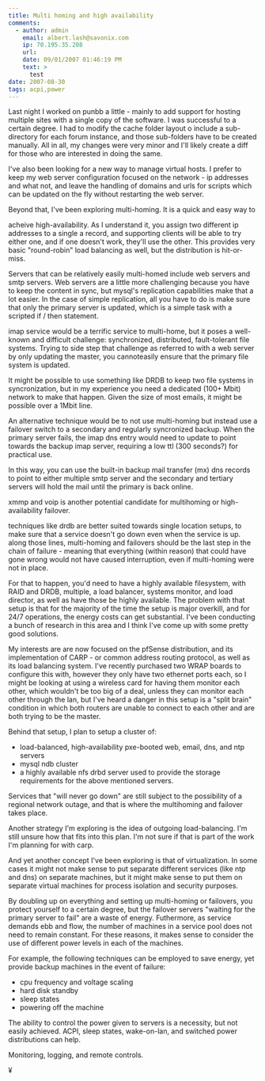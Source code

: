 ```yaml
---
title: Multi homing and high availability
comments:
  - author: admin
    email: albert.lash@savonix.com
    ip: 70.195.35.208
    url:
    date: 09/01/2007 01:46:19 PM
    text: >
      test
date: 2007-08-30
tags: acpi,power
---
```

Last night I worked on punbb a little - mainly to add support for hosting multiple sites with a single copy of the software. I was successful to a certain degree. I had to modify the cache folder layout o include a sub-directory for each forum instance, and those sub-folders have to be created manually. All in all, my changes were very minor and I'll likely create a diff for those who are interested in doing the same.

I've also been looking for a new way to manage virtual hosts. I prefer to keep my web server configuration focused on the network - ip addresses and what not, and leave the handling of domains and urls for scripts which can be updated on the fly without restarting the web server.

Beyond that, I've been exploring multi-homing. It is a quick and easy way to

acheive high-availability. As I understand it, you assign two different ip addresses to a single a record, and supporting clients will be able to try either one, and if one doesn't work, they'll use the other. This provides very basic "round-robin" load balancing as well, but the distribution is hit-or-miss.

Servers that can be relatively easily multi-homed include web servers and smtp servers. Web servers are a little more challenging because you have to keep the content in sync, but mysql's replication capabilities make that a lot easier. In the case of simple replication, all you have to do is make sure that only the primary server is updated, which is a simple task with a scripted if / then statement.

imap service would be a terrific service to multi-home, but it poses a well-known and difficult challenge: synchronized, distributed, fault-tolerant file systems. Trying to side step that challenge as referred to with a web server by only updating the master, you cannoteasily ensure that the primary file system is updated.

It might be possible to use something like DRDB to keep two file systems in syncronization, but in my experience you need a dedicated (100+ Mbit) network to make that happen. Given the size of most emails, it might be possible over a 1Mbit line.

An alternative technique would be to not use multi-homing but instead use a failover switch to a secondary and regularly syncronized backup. When the primary server fails, the imap dns entry would need to update to point towards the backup imap server, requiring a low ttl (300 seconds?) for practical use.

In this way, you can use the built-in backup mail transfer (mx) dns records to point to either multiple smtp server and the secondary and tertiary servers will hold the mail until the primary is back online.

xmmp and voip is another potential candidate for multihoming or high-availability failover.

techniques like drdb are better suited towards single location setups, to make sure that a service doesn't go down even when the service is up. along those lines, multi-homing and failovers should be the last step in the chain of failure - meaning that everything (within reason) that could have gone wrong would not have caused interruption, even if multi-homing were not in place.

For that to happen, you'd need to have a highly available filesystem, with RAID and DRDB, multiple, a load balancer, systems monitor, and load director, as well as have those be highly available. The problem with that setup is that for the majority of the time the setup is major overkill, and for 24/7 operations, the energy costs can get substantial. I've been conducting a bunch of research in this area and I think I've come up with some pretty good solutions.

My interests are are now focused on the pfSense distribution, and its implementation of CARP - or common address routing protocol, as well as its load balancing system. I've recently purchased two WRAP boards to configure this with, however they only have two ethernet ports each, so I might be looking at using a wireless card for having them monitor each other, which wouldn't be too big of a deal, unless they can monitor each other through the lan, but I've heard a danger in this setup is a "split brain" condition in which both routers are unable to connect to each other and are both trying to be the master.

Behind that setup, I plan to setup a cluster of:

* load-balanced, high-availability pxe-booted web, email, dns, and ntp servers
* mysql ndb cluster
* a highly available nfs drbd server used to provide the storage requirements for the above mentioned servers.

Services that "will never go down" are still subject to the possibility of a regional network outage, and that is where the multihoming and failover takes place.

Another strategy I'm exploring is the idea of outgoing load-balancing. I'm still unsure how that fits into this plan. I'm not sure if that is part of the work I'm planning for with carp.

And yet another concept I've been exploring is that of virtualization. In some cases it might not make sense to put separate different services (like ntp and dns) on separate machines, but it might make sense to put them on separate virtual machines for process isolation and security purposes.

By doubling up on everything and setting up multi-homing or failovers, you protect yourself to a certain degree, but the failover servers "waiting for the primary server to fail" are a waste of energy. Futhermore, as service demands ebb and flow, the number of machines in a service pool does not need to remain constant. For these reasons, it makes sense to consider the use of different power levels in each of the machines.

For example, the following techniques can be employed to save energy, yet provide backup machines in the event of failure:

* cpu frequency and voltage scaling
* hard disk standby
* sleep states
* powering off the machine

The ability to control the power given to servers is a necessity, but not easily achieved. ACPI, sleep states, wake-on-lan, and switched power distributions can help.

Monitoring, logging, and remote controls.

¥

